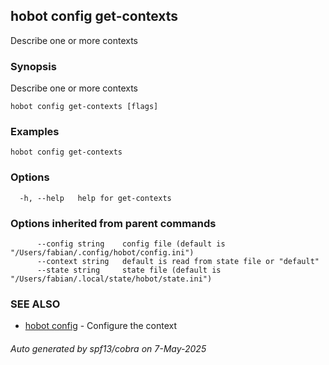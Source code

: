 ## hobot config get-contexts

Describe one or more contexts

### Synopsis

Describe one or more contexts

```
hobot config get-contexts [flags]
```

### Examples

```
hobot config get-contexts
```

### Options

```
  -h, --help   help for get-contexts
```

### Options inherited from parent commands

```
      --config string    config file (default is "/Users/fabian/.config/hobot/config.ini")
      --context string   default is read from state file or "default"
      --state string     state file (default is "/Users/fabian/.local/state/hobot/state.ini")
```

### SEE ALSO

* [hobot config](hobot_config.md)	 - Configure the context

###### Auto generated by spf13/cobra on 7-May-2025

